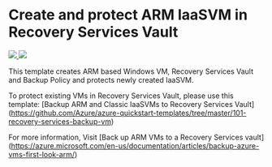 # Create and protect ARM IaaSVM in Recovery Services Vault

<a href="https://portal.azure.com/#create/Microsoft.Template/uri/https%3A%2F%2Fraw.githubusercontent.com%2FAzure%2Fazure-quickstart-templates%2Fmaster%2F101-recovery-services-backup-simple-windows-vm%2Fazuredeploy.json" target="_blank">
    <img src="http://azuredeploy.net/deploybutton.png"/>
</a>
<a href="http://armviz.io/#/?load=https%3A%2F%2Fraw.githubusercontent.com%2FAzure%2Fazure-quickstart-templates%2Fmaster%2F101-recovery-services-backup-simple-windows-vm%2Fazuredeploy.json" target="_blank">
    <img src="http://armviz.io/visualizebutton.png"/>
</a>

This template creates ARM based Windows VM, Recovery Services Vault and Backup Policy and protects newly created IaaSVM.

To protect existing VMs in Recovery Services Vault, please use this template: [Backup ARM and Classic IaaSVMs to Recovery Services Vault] (https://github.com/Azure/azure-quickstart-templates/tree/master/101-recovery-services-backup-vm)

For more information, Visit [Back up ARM VMs to a Recovery Services vault] (https://azure.microsoft.com/en-us/documentation/articles/backup-azure-vms-first-look-arm/)
